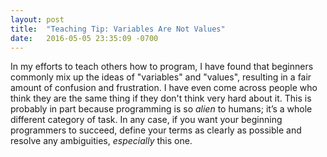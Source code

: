 ```yaml
---
layout: post
title:  "Teaching Tip: Variables Are Not Values"
date:   2016-05-05 23:35:09 -0700
---
```


In my efforts to teach others how to program, I have found that beginners commonly mix up the ideas of "variables" and "values", resulting in a fair amount of confusion and frustration. I have even come across people who think they are the same thing if they don't think very hard about it. This is probably in part because programming is so *alien* to humans; it’s a whole different category of task. In any case, if you want your beginning programmers to succeed, define your terms as clearly as possible and resolve any ambiguities, *especially* this one.
